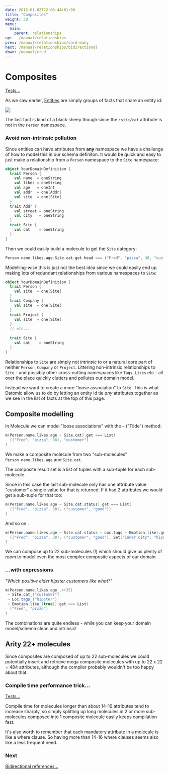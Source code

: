 ```yaml
---
date: 2015-01-02T22:06:44+01:00
title: "Composites"
weight: 30
menu:
  main:
    parent: relationships
up:   /manual/relationships
prev: /manual/relationships/card-many
next: /manual/relationships/bidirectional
down: /manual/crud
---
```


# Composites

[Tests...](https://github.com/scalamolecule/molecule/blob/master/coretests/src/test/scala/molecule/coretests/ref/Composite.scala)

As we saw earlier, [Entities](/manual/entities/) are simply groups of facts that share an entity id:

![](/img/entity/entity5.jpg)

The last fact is kind of a black sheep though since the `:site/cat` attribute is not in the `Person` namespace.

### Avoid non-intrinsic pollution

Since entities can have attributes from **any** namespace we have a challenge of how to model this in our
schema definiton. It would be quick and easy to just make a relationship from a `Person` namespace to
the `Site` namespace:


```scala
object YourDomainDefinition {
  trait Person {
    val name  = oneString
    val likes = oneString
    val age   = oneInt
    val addr  = one[Addr]
    val site  = one[Site]
  }
  trait Addr {
    val street = oneString
    val city   = oneString
  }
  trait Site {
    val cat    = oneString
  }
}
```
Then we could easily build a molecule to get the `Site` category:

```scala
Person.name.likes.age.Site.cat.get.head === ("Fred", "pizza", 38, "customer")
```


Modelling-wise this is just not the best idea since we could easily end up making lots of redundant relationships from 
various namespaces to `Site`:

```scala
object YourDomainDefinition {
  trait Person {
    val site  = one[Site]
  }
  trait Company {
    val site  = one[Site]
  }
  trait Project {
    val site  = one[Site]
  }
  // etc...
  
  trait Site {
    val cat    = oneString
  }
}
```
Relationships to `Site` are simply not _intrinsic_ to or a natural core part of neither `Person`, `Company` or `Project`. 
Littering non-intrinsic relationships to `Site` - and possibly other cross-cutting namespaces like `Tags`, `Likes` etc - all 
over the place quickly clutters and pollutes our domain model.

Instead we want to create a more "loose association" to `Site`. This is what Datomic allow us to do by letting an entity id
tie _any_ attributes together as we see in the list of facts at the top of this page. 


## Composite modelling

In Molecule we can model "loose associations" with the `~` ("Tilde") method:

```scala
m(Person.name.likes.age ~ Site.cat).get === List(
  (("Fred", "pizza", 38), "customer")
)
```
We make a composite molecule from two "sub-molecules" `Person.name.likes.age` and `Site.cat`. 

The composite result set is a list of tuples with
a sub-tuple for each sub-molecule. 

Since in this case the last sub-molecule only has one attribute value "customer" a single value for that is returned. If it
had 2 attributes we would get a sub-tuple for that too:

```scala
m(Person.name.likes.age ~ Site.cat.status).get === List(
  (("Fred", "pizza", 38), ("customer", "good"))
)
```
And so on..

```scala
m(Person.name.likes.age ~ Site.cat.status ~ Loc.tags ~ Emotion.like).get === List(
  (("Fred", "pizza", 38), ("customer", "good"), Set("inner city", "hipster"), true)
)
```

We can compose up to 22 sub-molecules (!) which should give us plenty of room to model even the most complex 
composite aspects of our domain.


### ...with expressions

_"Which positive elder hipster customers like what?"_

```scala
m(Person.name.likes.age_.>(35) 
 ~ Site.cat_("customer")
 ~ Loc.tags_("hipster") 
 ~ Emotion.like_(true)).get === List(
  ("Fred", "pizza")
)
```
The combinations are quite endless - while you can keep your domain model/schema clean and intrinsic!



## Arity 22+ molecules

Since composites are composed of up to 22 sub-molecules we could potentially insert and retrieve 
mega composite molecules with up to 22 x 22 = 484 attributes, although the compiler probably wouldn't 
be too happy about that. 

### Compile time performance trick...

[Tests...](https://github.com/scalamolecule/molecule/blob/master/coretests/src/test/scala/molecule/coretests/perf/CompilationPerf.scala)

Compile time for molecules longer than about 14-16 attributes tend to increase sharply, so simply 
splitting up long molecules in 2 or more sub-molecules composed into 1 composite molecule easily keeps compilation fast.

It's also worth to remember that each mandatory attribute in a molecule is like a where clause. So having more than
 14-16 where clauses seems also like a less frequent need.



### Next

[Bidirectional references...](/manual/relationships/bidirectional)